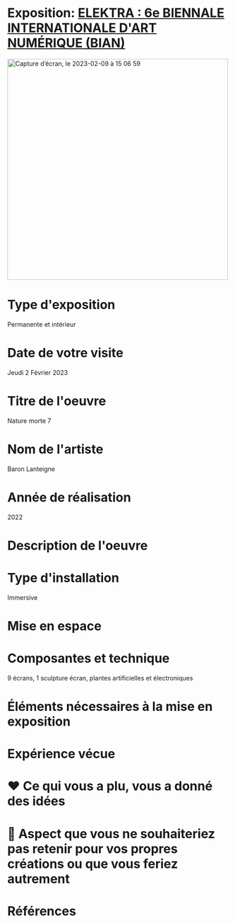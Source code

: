 # Exposition: [ELEKTRA : 6e BIENNALE INTERNATIONALE D'ART NUMÉRIQUE (BIAN)](https://www.arsenalcontemporary.com/mtl/fr/exhib/detail/2022-elektra-6e-biennale)
<img width="500" alt="Capture d’écran, le 2023-02-09 à 15 06 59" src="https://user-images.githubusercontent.com/112108001/217926159-be81b34d-cd10-45b9-92c5-2d1f97458a1c.png">

# Type d'exposition
Permanente et intérieur

# Date de votre visite
Jeudi 2 Février 2023

# Titre de l'oeuvre
Nature morte 7

# Nom de l'artiste
Baron Lanteigne

# Année de réalisation
2022

# Description de l'oeuvre

# Type d'installation
Immersive

# Mise en espace

# Composantes et technique
9 écrans, 1 sculpture écran, plantes artificielles et électroniques

# Éléments nécessaires à la mise en exposition

# Expérience vécue

# ❤️ Ce qui vous a plu, vous a donné des idées

# 🤔 Aspect que vous ne souhaiteriez pas retenir pour vos propres créations ou que vous feriez autrement

# Références



